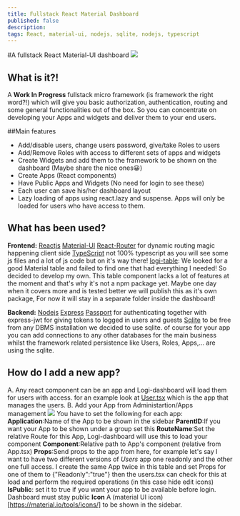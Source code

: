 ```yaml
---
title: Fullstack React Material Dashboard
published: false
description:
tags: React, material-ui, nodejs, sqlite, nodejs, typescript
---
```


#A fullstack React Material-UI dashboard
![](https://thepracticaldev.s3.amazonaws.com/i/bsl2i3liq302bklsyao9.png)

## What is it?!

A **Work In Progress** fullstack micro framework (is framework the right word?!) which will give you basic authorization, authentication, routing and some general functionalities out of the box. So you can concentrate on developing your Apps and widgets and deliver them to your end users.

##Main features

- Add/disable users, change users password, give/take Roles to users
- Add/Remove Roles with access to different sets of apps and widgets
- Create Widgets and add them to the framework to be shown on the dashboard (Maybe share the nice ones😀)
- Create Apps (React components)
- Have Public Apps and Widgets (No need for login to see these)
- Each user can save his/her dashboard layout
- Lazy loading of apps using react.lazy and suspense. Apps will only be loaded for users who have access to them.

## What has been used?

**Frontend:**
[Reactjs](https://reactjs.org/)
[Material-UI](https://material-ui.com/)
[React-Router](https://reacttraining.com/react-router/) for dynamic routing magic happening client side
[TypeScript](https://typescriptlang.org) not 100% typescript as you will see some js files and a lot of js code but on it's way there!
[logi-table](https://github.com/logipro/logi-dashboard/tree/master/src/framework/Components/logi-table): We looked for a good Material table and failed to find one that had everything I needed! So decided to develop my own. This table component lacks a lot of features at the moment and that's why it's not a npm package yet. Maybe one day when it covers more and is tested better we will publish this as it's own package, For now it will stay in a separate folder inside the dashboard!

**Backend:**
[Nodejs](https://nodejs.org)
[Express](https://expressjs.com/)
[Passport](http://www.passportjs.org/) for authenticating together with express-jwt for giving tokens to logged in users and guests
[Sqlite](https://www.sqlite.org/index.html) to be free from any DBMS installation we decided to use sqlite. of course for your app you can add connections to any other databases for the main business whilst the framework related persistence like Users, Roles, Apps,... are using the sqlite.

## How do I add a new app?

A. Any react component can be an app and Logi-dashboard will load them for users with access. for an example look at [User.tsx](https://github.com/logipro/logi-dashboard/blob/master/src/framework/Administration/Users.tsx) which is the app that manages the users.
B. Add your App from Administartion/Apps management
![](https://thepracticaldev.s3.amazonaws.com/i/g93qxy3vzzelp4ou221z.png)
You have to set the following for each app:
**Application**:Name of the App to be shown in the sidebar
**ParentID**:If you want your App to be shown under a group set this
**RouteName**:Set the relative Route for this App, Logi-dashboard will use this to load your component
**Component**:Relative path to App's component (relative from App.tsx)
**Props**:Send props to the app from here, for example let's say I want to have two different versions of _Users_ app one readonly and the other one full access. I create the same App twice in this table and set Props for one of them to {"Readonly":"true"} then the users.tsx can check for this at load and perform the required operations (in this case hide edit icons)
**IsPublic**: set it to true if you want your app to be available before login. Dashboard must stay public
**Icon** A (material UI icon)[https://material.io/tools/icons/] to be shown in the sidebar.
